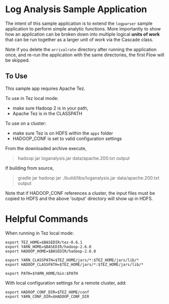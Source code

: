 # Log Analysis Sample Application

The intent of this sample application is to extend the `logparser` sample application to perform simple 
analytic functions. More importantly to show how an application can be broken down into multiple logical
**units of work** that can be run together as a larger unit of work via the Cascade class.

Note if you delete the `arrivalrate` directory after running the application once, and re-run the application
with the same directories, the first Flow will be skipped.

## To Use 

This sample app requires Apache Tez.

To use in Tez local mode:

* make sure Hadoop 2 is in your path,
* Apache Tez is in the CLASSPATH

To use on a cluster:

* make sure Tez is on HDFS within the `apps` folder 
* HADOOP_CONF is set to valid configuration settings

From the downloaded archive execute,

> hadoop jar loganalysis.jar data/apache.200.txt output

If building from source,

> gradle jar
> hadoop jar ./build/libs/loganalysis.jar data/apache.200.txt output

Note that if HADOOP_CONF references a cluster, the input files must be copied to HDFS and the 
above 'output' directory will show up in HDFS.

# Helpful Commands

When running in Tez local mode:

```shell
export TEZ_HOME=$BASEDIR/tez-0.6.1
export YARN_HOME=$BASEDIR/hadoop-2.6.0
export HADOOP_HOME=$BASEDIR/hadoop-2.6.0

export YARN_CLASSPATH=$TEZ_HOME/jars/*:$TEZ_HOME/jars/lib/*
export HADOOP_CLASSPATH=$TEZ_HOME/jars/*:$TEZ_HOME/jars/lib/*

export PATH=$YARN_HOME/bin:$PATH
```

With local configuration settings for a remote cluster, add:

```shell
export HADOOP_CONF_DIR=$TEZ_HOME/conf
export YARN_CONF_DIR=$HADOOP_CONF_DIR
```
